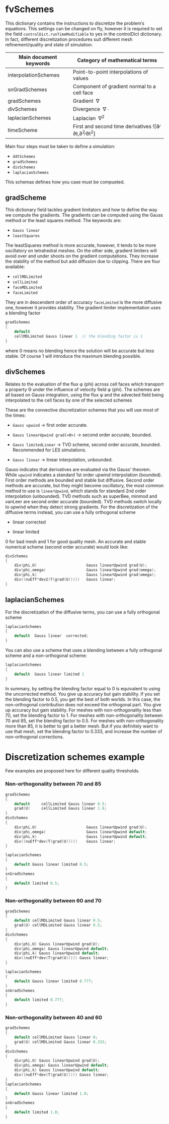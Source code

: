 # fvSchemes

This dictionary contains the instructions to discretize the problem’s
equations. This settings can be changed on fly, however it is required 
to set the field ```controlDict.runTimeModifiable``` to yes in the controlDict
dictionary. In fact, different discretization procedures suit different mesh
refinement/quality and state of simulation.

| Main document keywords     | Category of mathematical terms                                                 |
| -------------------------- | ------------------------------------------------------------------------------ |
| interpolationSchemes       | Point-to-point interpolations of values                                        |
| snGradSchemes              | Component of gradient normal to a cell face                                    |
| gradSchemes                | Gradient     ∇                                                                 |
| divSchemes                 | Divergence   ∇ ∙                                                               |
| laplacianSchemes           | Laplacian    ∇<sup>2                                                           |
| timeScheme                 | First and second time derivatives ![∂∕ ∂t,∂<sup>2</sup>∕∂t<sup>2</sup>]        |


Main four steps must be taken to define a simulation:

- ```ddtSchemes```
- ```gradSchemes```
- ```divSchemes```
- ```laplacianSchemes```

This schemas defines how you case must be compueted.

## gradScheme

This dictionary field tackles gradient limitators and how to define the way we compute the
gradients. The gradients can be computed using the Gauss method or the least squares method. The keywords are:

- ```Gauss linear```
- ```leastSquares```

The leastSquares method is more accurate, however, it tends to be more oscillatory on tetrahedral meshes.
On the other side, gradient limiters will avoid over and under shoots on the gradient computations. They
increase the stability of the method but add diffusion due to clipping. There are four available:

- ```cellMDLimited```
- ```cellLimited```
- ```faceMDLimited```
- ```faceLimited```

They are in descendent order of accuracy ```faceLimited``` is the more diffusive one, however it provides stability.
The gradient limiter implementation uses a blending factor

```c++
gradSchemes
{
    default
    cellMDLimited Gauss linear 1  // the blending factor is 1
}
```

where 0 means no blending hence the solution will be accurate but less stable. Of course 1 will introduce the maximum blending possible.


## divSchemes

Relates to the evaluation of the flux φ (phi) across cell faces which
transport a property Θ under the influence of velocity field φ (phi).
The schemes are all based on Gauss integration, using the flux φ and
the advected field being interpolated to the cell faces by one of the
selected schemes

These are the convective discretization schemes that you will use most
of the times:

  - ```Gauss upwind``` → first order accurate.

  - ```Gauss linearUpwind grad(<Θ>)``` → second order accurate, bounded.

  - ```Gauss limitedLinear``` → TVD scheme, second order accurate, bounded. Recommended for LES simulations.

  - ```Gauss linear``` → linear interpolation, unbounded.

Gauss indicates that derivatives are evaluated via the Gauss’ theorem. While ```upwind```
indicates a standard 1st order upwind interpolation (bounded). First order methods are bounded and stable but diffusive.
Second order methods are accurate, but they might become oscillatory, the most common method to use is ```linearUpwind```, which
stands for standard 2nd order interpolation (unbounded). TVD methods such
as superBee, minmod and vanLeer are second order accurate (bounded).
TVD methods switch locally to upwind when they detect strong gradients. For the discretization of the diffusive terms instead, you
can use a fully orthogonal scheme

  - linear corrected

  - linear limited <from0To1>

0 for bad mesh and 1 for good quality mesh. An accurate and stable numerical scheme (second order accurate) would look like:
```c++
divSchemes
{
    div(phi,U)                      Gauss linearUpwind grad(U);
    div(phi,omega)                  Gauss linearUpwind grad(omega);
    div(phi,k)                      Gauss linearUpwind grad(omega);
    div((nuEff*dev2(T(grad(U)))))   Gauss linear;
}

```
## laplacianSchemes
For the discretization of the diffusive terms, you can use a fully orthogonal scheme

```c++
laplacianSchemes
{
    default  Gauss linear  corrected;
}
```

You can also use a scheme that uses a blending between a fully orthogonal scheme
and a non-orthogonal scheme:

```c++
laplacianSchemes
{
    default  Gauss linear limited 1
}
```
In summary, by setting the blending factor equal to 0 is equivalent to using the uncorrected
method. You give up accuracy but gain stability. If you set the blending factor to 0.5, you get the best of both worlds. In this case,
the non-orthogonal contribution does not exceed the orthogonal part. You give up
accuracy but gain stability. For meshes with non-orthogonality less than 70, set the blending factor to 1. For meshes with non-orthogonality between 70 and 85, set the blending factor to 0.5. For meshes with non-orthogonality more than 85, it is better to get a better mesh.
But if you definitely want to use that mesh, set the blending factor to
0.333, and increase the number of non-orthogonal corrections.

# Discretization schemes example

Few examples are proposed here for different quality thresholds.

### Non-orthogonality between 70 and 85

```c++
gradSchemes
{
    default     cellLimited Gauss linear 0.5;
    grad(U)     cellLimited Gauss linear 1.0;
}
divSchemes
{
    div(phi,U)                      Gauss linearUpwind grad(U);
    div(phi,omega)                  Gauss linearUpwind default;
    div(phi,k)                      Gauss linearUpwind default;
    div((nuEff*dev(T(grad(U)))))    Gauss linear;
}

laplacianSchemes
{
    default Gauss linear limited 0.5;
}
snGradSchemes
{
    default limited 0.5;
}

```

### Non-orthogonality between 60 and 70

```c++
gradSchemes
{
    default cellMDLimited Gauss linear 0.5;
    grad(U) cellMDLimited Gauss linear 0.5;
}
divSchemes
{
    div(phi,U) Gauss linearUpwind grad(U);
    div(phi,omega) Gauss linearUpwind default;
    div(phi,k) Gauss linearUpwind default;
    div((nuEff*dev(T(grad(U))))) Gauss linear;
}

laplacianSchemes
{
    default Gauss linear limited 0.777;
}
snGradSchemes
{
    default limited 0.777;
}
```

### Non-orthogonality between 40 and 60

```c++
gradSchemes
{
    default cellMDLimited Gauss linear 0;
    grad(U) cellMDLimited Gauss linear 0.333;
}
divSchemes
{
    div(phi,U) Gauss linearUpwind grad(U);
    div(phi,omega) Gauss linearUpwind default;
    div(phi,k) Gauss linearUpwind default;
    div((nuEff*dev(T(grad(U))))) Gauss linear;
}
laplacianSchemes
{
    default Gauss linear limited 1.0;
}
snGradSchemes
{
    default limited 1.0;
}
```

